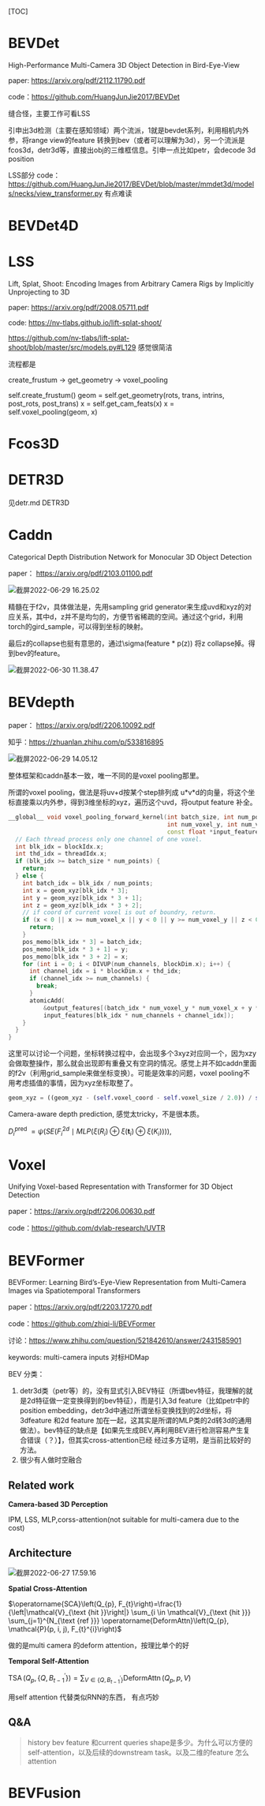 [TOC]

# BEVDet

High-Performance Multi-Camera 3D Object Detection in Bird-Eye-View

paper: https://arxiv.org/pdf/2112.11790.pdf

code：https://github.com/HuangJunJie2017/BEVDet

缝合怪，主要工作可看LSS

引申出3d检测（主要在感知领域）两个流派，1就是bevdet系列，利用相机内外参，将range view的feature 转换到bev（或者可以理解为3d），另一个流派是fcos3d，detr3d等，直接出obj的三维框信息。引申一点比如petr，会decode 3d position

LSS部分 code：https://github.com/HuangJunJie2017/BEVDet/blob/master/mmdet3d/models/necks/view_transformer.py 有点难读

# BEVDet4D







# LSS

Lift, Splat, Shoot: Encoding Images from Arbitrary Camera Rigs by Implicitly Unprojecting to 3D

paper: https://arxiv.org/pdf/2008.05711.pdf

code: https://nv-tlabs.github.io/lift-splat-shoot/



https://github.com/nv-tlabs/lift-splat-shoot/blob/master/src/models.py#L129  感觉很简洁

流程都是

create_frustum -> get_geometry -> voxel_pooling

self.create_frustum()
geom = self.get_geometry(rots, trans, intrins, post_rots, post_trans) 
x = self.get_cam_feats(x) 
x = self.voxel_pooling(geom, x) 

# Fcos3D

# DETR3D

见detr.md DETR3D



# Caddn

Categorical Depth Distribution Network for Monocular 3D Object Detection

paper： https://arxiv.org/pdf/2103.01100.pdf

![截屏2022-06-29 16.25.02](../../material/%E6%88%AA%E5%B1%8F2022-06-29%2016.25.02.png)



精髓在于f2v，具体做法是，先用sampling grid generator来生成uvd和xyz的对应关系，其中d，z并不是均匀的，方便节省稀疏的空间。通过这个grid，利用torch的gird_sample，可以得到坐标的映射。

最后z的collapse也挺有意思的，通过\sigma(feature * p(z)) 将z collapse掉。得到bev的feature。

![截屏2022-06-30 11.38.47](../../material/%E6%88%AA%E5%B1%8F2022-06-30%2011.38.47.png)

# BEVdepth

paper： https://arxiv.org/pdf/2206.10092.pdf

知乎：https://zhuanlan.zhihu.com/p/533816895

![截屏2022-06-29 14.05.12](../../material/%E6%88%AA%E5%B1%8F2022-06-29%2014.05.12.png)

整体框架和caddn基本一致，唯一不同的是voxel pooling那里。

所谓的voxel pooling，做法是将uv+d按某个step排列成 u\*v\*d的向量，将这个坐标直接乘以内外参，得到3维坐标的xyz，遍历这个uvd，将output feature 补全。

~~~~c++
__global__ void voxel_pooling_forward_kernel(int batch_size, int num_points, int num_channels, int num_voxel_x,
                                             int num_voxel_y, int num_voxel_z, const int *geom_xyz,
                                             const float *input_features, float *output_features, int *pos_memo) {
  // Each thread process only one channel of one voxel.
  int blk_idx = blockIdx.x;
  int thd_idx = threadIdx.x;
  if (blk_idx >= batch_size * num_points) {
    return;
  } else {
    int batch_idx = blk_idx / num_points;
    int x = geom_xyz[blk_idx * 3];
    int y = geom_xyz[blk_idx * 3 + 1];
    int z = geom_xyz[blk_idx * 3 + 2];
    // if coord of current voxel is out of boundry, return.
    if (x < 0 || x >= num_voxel_x || y < 0 || y >= num_voxel_y || z < 0 || z >= num_voxel_z) {
      return;
    }
    pos_memo[blk_idx * 3] = batch_idx;
    pos_memo[blk_idx * 3 + 1] = y;
    pos_memo[blk_idx * 3 + 2] = x;
    for (int i = 0; i < DIVUP(num_channels, blockDim.x); i++) {
      int channel_idx = i * blockDim.x + thd_idx;
      if (channel_idx >= num_channels) {
        break;
      }
      atomicAdd(
          &output_features[(batch_idx * num_voxel_y * num_voxel_x + y * num_voxel_x + x) * num_channels + channel_idx],
          input_features[blk_idx * num_channels + channel_idx]);
    }
  }
}

~~~~



这里可以讨论一个问题，坐标转换过程中，会出现多个3xyz对应同一个，因为xzy会做取整操作，那么就会出现即有重叠又有空洞的情况。感觉上并不如caddn里面的f2v（利用grid_sample来做坐标变换）。可能是效率的问题，voxel pooling不用考虑插值的事情，因为xyz坐标取整了。

```python
geom_xyz = ((geom_xyz - (self.voxel_coord - self.voxel_size / 2.0)) / self.voxel_size).int()
```





Camera-aware depth prediction, 感觉太tricky，不是很本质。

$D_{i}^{\text {pred }}=\psi\left(S E\left(F_{i}^{2 d} \mid M L P\left(\xi\left(R_{i}\right) \oplus \xi\left(\boldsymbol{t}_{i}\right) \oplus \xi\left(K_{i}\right)\right)\right)\right)$,

# Voxel

Unifying Voxel-based Representation with Transformer for 3D Object Detection

paper：https://arxiv.org/pdf/2206.00630.pdf

code：https://github.com/dvlab-research/UVTR



# BEVFormer

BEVFormer: Learning Bird’s-Eye-View Representation from Multi-Camera Images via Spatiotemporal Transformers

paper：https://arxiv.org/pdf/2203.17270.pdf

code：https://github.com/zhiqi-li/BEVFormer

讨论：https://www.zhihu.com/question/521842610/answer/2431585901



keywords: multi-camera inputs 对标HDMap

BEV 分类：

1.  detr3d类（petr等）的，没有显式引入BEV特征（所谓bev特征，我理解的就是2d特征做一定变换得到的bev特征），而是引入3d feature（比如petr中的position embedding，detr3d中通过所谓坐标变换找到的2d坐标，将3dfeature 和2d feature 加在一起，这其实是所谓的MLP类的2d转3d的通用做法）。bev特征的缺点是【如果先生成BEV,再利用BEV进行检测容易产生复合错误（？）】，但其实cross-attention已经 经过多方证明，是当前比较好的方法。
2.  很少有人做时空融合

## Related work

**Camera-based 3D Perception**

IPM, LSS, MLP,corss-attention(not suitable for multi-camera due to the cost)

## Architecture



![截屏2022-06-27 17.59.16](../../material/%E6%88%AA%E5%B1%8F2022-06-27%2017.59.16.png)



**Spatial Cross-Attention**

$\operatorname{SCA}\left(Q_{p}, F_{t}\right)=\frac{1}{\left|\mathcal{V}_{\text {hit }}\right|} \sum_{i \in \mathcal{V}_{\text {hit }}} \sum_{j=1}^{N_{\text {ref }}} \operatorname{DeformAttn}\left(Q_{p}, \mathcal{P}(p, i, j), F_{t}^{i}\right)$

做的是multi camera 的deform attention，按理比单个的好

**Temporal Self-Attention**

$\operatorname{TSA}\left(Q_{p},\left\{Q, B_{t-1}^{\prime}\right\}\right)=\sum_{V \in\left\{Q, B_{t-1}^{\prime}\right\}} \operatorname{DeformAttn}\left(Q_{p}, p, V\right)$

用self attention 代替类似RNN的东西， 有点巧妙



## Q&A

>   history bev feature 和current queries shape是多少。为什么可以方便的self-attention，以及后续的downstream task。以及二维的feature 怎么attention



# BEVFusion

